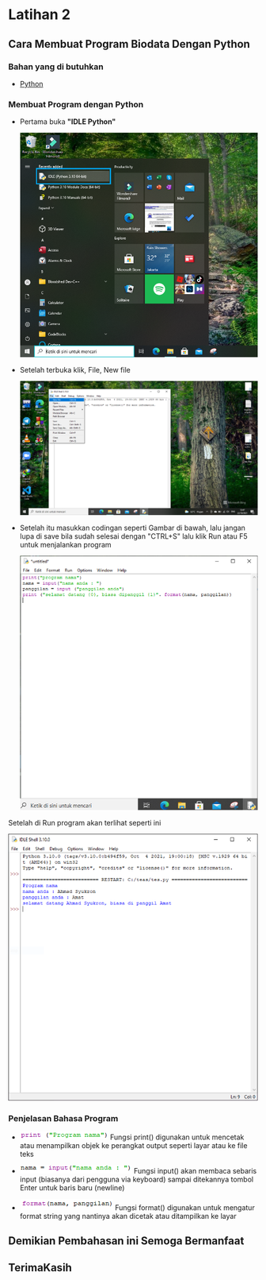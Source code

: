 # Latihan 2
## Cara Membuat Program Biodata Dengan Python
### Bahan yang di butuhkan
- [Python](https://www.python.org)<p>
### Membuat Program dengan Python<p>

- Pertama buka <b>"IDLE Python"</b><P>
![Gambar 1](Image/open.png)<p>

- Setelah terbuka klik, File, New file<P>
![Gambar 2](Image/New.png)<p>

- Setelah itu masukkan codingan seperti Gambar di bawah, lalu jangan lupa di save bila sudah selesai dengan "CTRL+S" lalu klik Run atau F5 untuk menjalankan program<p>
![Gambar 3](Image/end.PNG)<p>

Setelah di Run program akan terlihat seperti ini<P>
![Gambar 4](Image/program.PNG)<P>

### Penjelasan Bahasa Program<P>

- ![Gambar 5](Image/print.PNG) Fungsi print() digunakan untuk mencetak atau menampilkan objek ke perangkat output seperti layar atau ke file teks<p>
- ![Gambar 6](Image/input.PNG) Fungsi input() akan membaca sebaris input (biasanya dari pengguna via keyboard) sampai ditekannya tombol Enter untuk baris baru (newline)<P>
- ![Gambar 7](Image/format.PNG) Fungsi format() digunakan untuk mengatur format string yang nantinya akan dicetak atau ditampilkan ke layar<p>

## Demikian Pembahasan ini Semoga Bermanfaat
## TerimaKasih